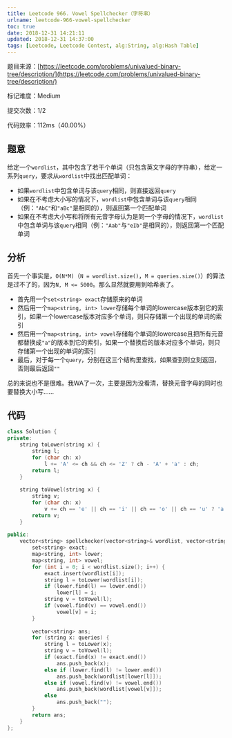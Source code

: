 ```yaml
---
title: Leetcode 966. Vowel Spellchecker（字符串）
urlname: leetcode-966-vowel-spellchecker
toc: true
date: 2018-12-31 14:21:11
updated: 2018-12-31 14:37:00
tags: [Leetcode, Leetcode Contest, alg:String, alg:Hash Table]
---
```


题目来源：[https://leetcode.com/problems/univalued-binary-tree/description/](https://leetcode.com/problems/univalued-binary-tree/description/)

标记难度：Medium

提交次数：1/2

代码效率：112ms（40.00%）

## 题意

给定一个`wordlist`，其中包含了若干个单词（只包含英文字母的字符串），给定一系列`query`，要求从`wordlist`中找出匹配单词：

* 如果`wordlist`中包含单词与该`query`相同，则直接返回`query`
* 如果在不考虑大小写的情况下，`wordlist`中包含单词与该`query`相同（例：`"AbC"`和`"aBc"`是相同的），则返回第一个匹配单词
* 如果在不考虑大小写和将所有元音字母认为是同一个字母的情况下，`wordlist`中包含单词与该`query`相同（例：`"Aab"`与`"eIb"`是相同的），则返回第一个匹配单词

## 分析

首先一个事实是，`O(N*M)`（`N = wordlist.size()`，`M = queries.size()`）的算法是过不了的，因为`N, M <= 5000`。那么显然就要用到哈希表了。

* 首先用一个`set<string> exact`存储原来的单词
* 然后用一个`map<string, int> lower`存储每个单词的lowercase版本到它的索引，如果一个lowercase版本对应多个单词，则只存储第一个出现的单词的索引
* 然后用一个`map<string, int> vowel`存储每个单词的lowercase且把所有元音都替换成`"a"`的版本到它的索引，如果一个替换后的版本对应多个单词，则只存储第一个出现的单词的索引
* 最后，对于每一个`query`，分别在这三个结构里查找，如果查到则立刻返回，否则最后返回`""`

总的来说也不是很难。我WA了一次，主要是因为没看清，替换元音字母的同时也要替换大小写……

## 代码

```cpp
class Solution {
private:
    string toLower(string x) {
        string l;
        for (char ch: x)
            l += 'A' <= ch && ch <= 'Z' ? ch - 'A' + 'a' : ch;
        return l;
    }
    
    string toVowel(string x) {
        string v;
        for (char ch: x)
            v += ch == 'e' || ch == 'i' || ch == 'o' || ch == 'u' ? 'a' : ch;
        return v;
    }
    
public:
    vector<string> spellchecker(vector<string>& wordlist, vector<string>& queries) {
        set<string> exact;
        map<string, int> lower;
        map<string, int> vowel;
        for (int i = 0; i < wordlist.size(); i++) {
            exact.insert(wordlist[i]);
            string l = toLower(wordlist[i]);
            if (lower.find(l) == lower.end())
                lower[l] = i;
            string v = toVowel(l);
            if (vowel.find(v) == vowel.end())
                vowel[v] = i;
        }
        
        vector<string> ans;
        for (string x: queries) {
            string l = toLower(x);
            string v = toVowel(l);
            if (exact.find(x) != exact.end())
                ans.push_back(x);
            else if (lower.find(l) != lower.end())
                ans.push_back(wordlist[lower[l]]);
            else if (vowel.find(v) != vowel.end())
                ans.push_back(wordlist[vowel[v]]);
            else
                ans.push_back("");
        }
        return ans;
    }
};
```